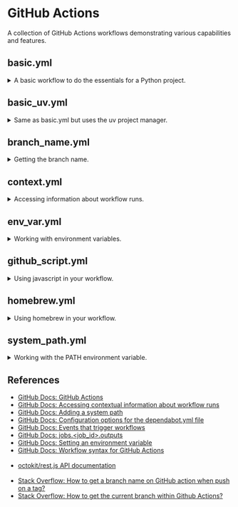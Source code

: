 # GitHub Actions

A collection of GitHub Actions workflows demonstrating various capabilities and features.

## basic.yml

<details>

<summary>A basic workflow to do the essentials for a Python project.</summary>

<br/>If you're unfamiliar with GitHub Actions this will help you get started quickly.

[basic.yml](.github/workflows/basic.yml)
- Runs when changes are pushed
- Runs on a schedule
- Can be run manually from the GitHub UI
- Uses [actions/checkout](https://github.com/actions/checkout)
- Uses [actions/setup-python](https://github.com/actions/setup-python) with pip cache
- Installs `requirements.txt` and runs a simple test
- Includes `dependabot.yml` to automatically check for package updates

</details>

## basic_uv.yml

<details>

<summary>Same as basic.yml but uses the uv project manager.</summary>

<br/>

[basic_uv.yml](.github/workflows/basic_uv.yml)

</details>

## branch_name.yml

<details>

<summary>Getting the branch name.</summary>

<br/>This is a common CI operation. Surprisingly, there's no pre-defined way to get it in GitHub Actions.

This demo shows the simplest way without using 3rd party actions or other tools.

It works in most cases, but there are some quirks.

For example, if your commit is tagged this method will return the tag instead of the branch name. See SO link in the references for details.

You may also get an unexpected result depending on the event that triggered the workflow. This demo is set to trigger on `pull_request` and on `push` to illustrate this behavior.

[branch_name.yml](.github/workflows/branch_name.yml)
- Shows various `github` context properties that may or may not contain the branch name
- Sets branch name to the top level `env` so it can be accessed by the entire workflow

</details>

## context.yml

<details>

<summary>Accessing information about workflow runs.</summary>

<br/>This can be helpful for debugging workflow errors or bugs, but be careful as it has the potential to output sensitive information.

[context.yml](.github/workflows/context.yml)
- Shows various contexts

</details>

## env_var.yml

<details>

<summary>Working with environment variables.</summary>

<br/>Environment variables and their scopes work as you'd expect in GitHub Actions.

They're also fairly self-contained, so any changes you make are isolated to the job you're in.

One quirk that can cause confusion is the fact that environment variables defined within a step aren't accessible until the next step.

[env_var.yml](.github/workflows/env_var.yml)
- Read env vars
- Write env vars
- Pass env vars

</details>

## github_script.yml

<details>

<summary>Using javascript in your workflow.</summary>

<br/>GitHub provides an action that lets you easily write javascript directly in your workflow.

The action also includes an object with the current workflow context, references to other useful packages, and it's a pre-authenticated octokit/rest.js client.

[github_script.yml](.github/workflows/github_script.yml)
- Uses [actions/github-script](https://github.com/actions/github-script)

</details>

## homebrew.yml

<details>

<summary>Using homebrew in your workflow.</summary>

<br/>Leverage the convenience of homebrew to install applications on GitHub Actions runners.

[homebrew.yml](.github/workflows/homebrew.yml)
- Uses [Homebrew/actions/setup-homebrew](https://github.com/Homebrew/actions/tree/master/setup-homebrew)

</details>

## system_path.yml

<details>

<summary>Working with the PATH environment variable.</summary>

<br/>Read, write, and modify PATH like any other environment variable.

[system_path.yml](.github/workflows/system_path.yml)
- Modify PATH env var

</details>

## References

- [GitHub Docs: GitHub Actions](https://docs.github.com/en/actions)
- [GitHub Docs: Accessing contextual information about workflow runs](https://docs.github.com/en/actions/writing-workflows/choosing-what-your-workflow-does/contexts)
- [GitHub Docs: Adding a system path](https://docs.github.com/en/actions/writing-workflows/choosing-what-your-workflow-does/workflow-commands-for-github-actions#adding-a-system-path)
- [GitHub Docs: Configuration options for the dependabot.yml file](https://docs.github.com/en/code-security/dependabot/dependabot-version-updates/configuration-options-for-the-dependabot.yml-file)
- [GitHub Docs: Events that trigger workflows](https://docs.github.com/en/actions/writing-workflows/choosing-when-your-workflow-runs/events-that-trigger-workflows)
- [GitHub Docs: jobs.<job_id>.outputs](https://docs.github.com/en/actions/writing-workflows/workflow-syntax-for-github-actions#jobsjob_idoutputs)
- [GitHub Docs: Setting an environment variable](https://docs.github.com/en/actions/writing-workflows/choosing-what-your-workflow-does/workflow-commands-for-github-actions#setting-an-environment-variable)
- [GitHub Docs: Workflow syntax for GitHub Actions](https://docs.github.com/en/actions/writing-workflows/workflow-syntax-for-github-actions)
<br/><br/>
- [octokit/rest.js API documentation](https://octokit.github.io/rest.js)
<br/><br/>
- [Stack Overflow: How to get a branch name on GitHub action when push on a tag?](https://stackoverflow.com/q/63745613)
- [Stack Overflow: How to get the current branch within Github Actions?](https://stackoverflow.com/q/58033366/808678)
